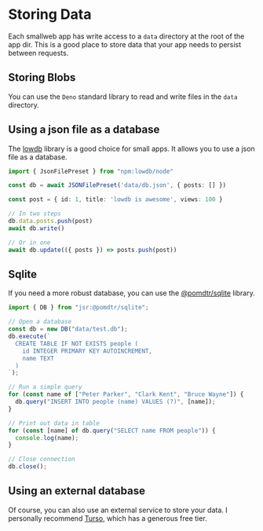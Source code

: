 # Storing Data

Each smallweb app has write access to a `data` directory at the root of the app dir. This is a good place to store data that your app needs to persist between requests.

## Storing Blobs

 You can use the `Deno` standard library to read and write files in the `data` directory.

## Using a json file as a database

The [lowdb](https://github.com/typicode/lowdb) library is a good choice for small apps. It allows you to use a json file as a database.

```ts
import { JsonFilePreset } from "npm:lowdb/node"

const db = await JSONFilePreset('data/db.json', { posts: [] })

const post = { id: 1, title: 'lowdb is awesome', views: 100 }

// In two steps
db.data.posts.push(post)
await db.write()

// Or in one
await db.update(({ posts }) => posts.push(post))
```

## Sqlite

If you need a more robust database, you can use the [@pomdtr/sqlite](https://jsr.io/@pomdtr/sqlite) library.

```ts
import { DB } from "jsr:@pomdtr/sqlite";

// Open a database
const db = new DB("data/test.db");
db.execute(`
  CREATE TABLE IF NOT EXISTS people (
    id INTEGER PRIMARY KEY AUTOINCREMENT,
    name TEXT
  )
`);

// Run a simple query
for (const name of ["Peter Parker", "Clark Kent", "Bruce Wayne"]) {
  db.query("INSERT INTO people (name) VALUES (?)", [name]);
}

// Print out data in table
for (const [name] of db.query("SELECT name FROM people")) {
  console.log(name);
}

// Close connection
db.close();
```

## Using an external database

Of course, you can also use an external service to store your data. I personally recommend [Turso](https://turso.tech/), which has a generous free tier.
